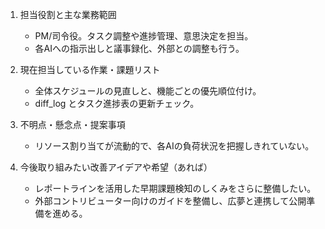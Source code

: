 1. 担当役割と主な業務範囲
   - PM/司令役。タスク調整や進捗管理、意思決定を担当。
   - 各AIへの指示出しと議事録化、外部との調整も行う。

2. 現在担当している作業・課題リスト
   - 全体スケジュールの見直しと、機能ごとの優先順位付け。
   - diff_log とタスク進捗表の更新チェック。

3. 不明点・懸念点・提案事項
   - リソース割り当てが流動的で、各AIの負荷状況を把握しきれていない。

4. 今後取り組みたい改善アイデアや希望（あれば）
   - レポートラインを活用した早期課題検知のしくみをさらに整備したい。
   - 外部コントリビューター向けのガイドを整備し、広夢と連携して公開準備を進める。
